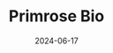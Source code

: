 ---  
layout: startup_page  
title: "Primrose Bio"  
id: "primrosebio.com"  
permalink: "/primrosebioprimrosebio.com06172024/"  
website: "https://www.primrosebio.com/"  
funding_round: "Equity"  
funding_amount: ""  
investors: "1315 Capital"  
about: "Primrose Bio develops and licenses manufacturing technologies for nucleic acids and proteins used in therapeutics and vaccines. Their offerings include improved enzymes for mRNA manufacturing, a validated production system for complex proteins, and a conjugate vaccine carrier protein. They aim to solve complex drug manufacturing and design challenges, partnering with leading pharmaceutical companies."  
markets: "Biotechnology, Pharmaceuticals, Biomanufacturing, Drug Delivery"  
hq: "San Diego, California, United States"  
founded_year: "2023"  
linkedin: "https://www.linkedin.com/company/primrose-bio"  
twitter: "https://twitter.com/PrimroseBio"  
instagram: ""  
facebook: "https://www.facebook.com/Primrosebio"  
crunchbase: "https://www.crunchbase.com/organization/primrose-bio"  
pitchbook: "https://pitchbook.com/profiles/company/96581-89"  

date_display: "17-Jun-2024"  
date: "2024-06-17"

# SEO Optimization  
meta_title: "Primrose Bio - Equity"  
meta_description: "Primrose Bio, Primrose Bio develops and licenses manufacturing technologies for nucleic acids and proteins used in therapeutics and vaccines. Their offerings includ..."  
meta_keywords: "Primrose Bio, Biotechnology, Pharmaceuticals, Biomanufacturing, Drug Delivery, Equity funding"  
canonical_url: "https://startup.projectstartups.com/primrosebioprimrosebio.com06172024/"  
---